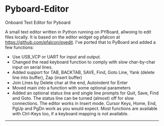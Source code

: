 # Pyboard-Editor
Onboard Text Editor for Pyboard

A small text editor written in Python running on PYBoard, allwoing to edit files locally. It is based on the editor widget og pfalcon at https://github.com/pfalcon/pyedit. I've ported that to PyBoard and added a few functions:
- Use USB_VCP or UART for input and output.
- Changed the read keyboard function to comply with slow char-by-char input on serial lines.
- Added support for TAB, BACKTAB, SAVE, Find, Goto Line, Yank (delete line into buffer), Zap (insert buffer)
- Join Lines by Delete char at the end, Autoindent for Enter
- Moved main into a function with some optional parameters
- Added an optional status line and single line prompts for Quit, Save, Find and Goto. The status line can be turned (almost) off for slow connections.
The editor works in Insert mode. Cursor Keys, Home, End, PgUp and PgDn work as you would expect. Most functions are available with Ctrl-Keys too, if a keyboard mapping is not available. 
----

